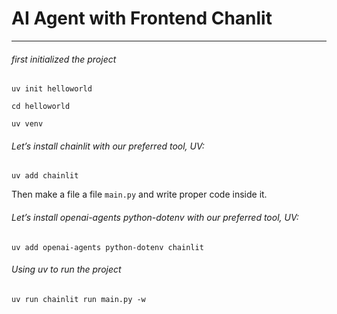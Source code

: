 # AI Agent with Frontend Chanlit

***

###### first initialized the project

```terminal
uv init helloworld

cd helloworld

uv venv
```
###### Let’s install chainlit with our preferred tool, UV:

``uv add chainlit``

Then make a file a file `main.py` and write proper code inside it.

###### Let’s install  openai-agents python-dotenv with our preferred tool, UV:

```terminal
uv add openai-agents python-dotenv chainlit
```

###### Using uv to run the project

``uv run chainlit run main.py -w``